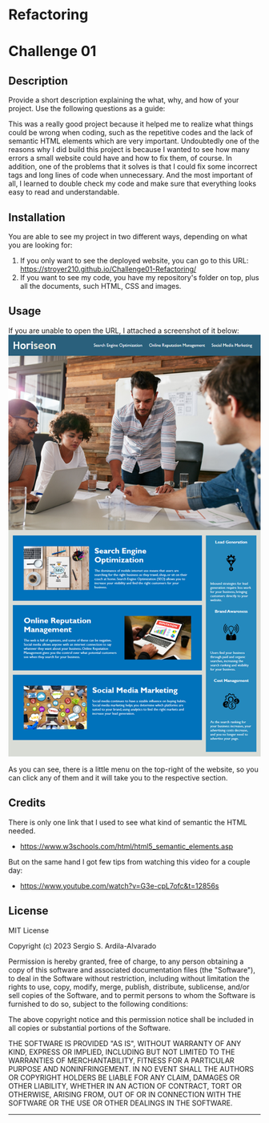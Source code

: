 # Refactoring

# Challenge 01

## Description

Provide a short description explaining the what, why, and how of your project. Use the following questions as a guide:

This was a really good project because it helped me to realize what things could be wrong when coding, such as the repetitive codes and the lack of semantic HTML elements which are very important.
Undoubtedly one of the reasons why I did build this project is because I wanted to see how many errors a small website could have and how to fix them, of course. In addition, one of the problems that it solves is that I could fix some incorrect tags and long lines of code when unnecessary. And the most important of all, I learned to double check my code and make sure that everything looks easy to read and understandable.

## Installation

You are able to see my project in two different ways, depending on what you are looking for:

 1. If you only want to see the deployed website, you can go to this URL: https://stroyer210.github.io/Challenge01-Refactoring/
 2. If you want to see my code, you have my repository's folder on top, plus all the documents, such HTML, CSS and images.

## Usage
If you are unable to open the URL, I attached a screenshot of it below:
    ![This is a screenshot of how the website looks.](Assets/01-html-css-git-homework-demo.png)

As you can see, there is a little menu on the top-right of the website, so you can click any of them and it will take you to the respective section.

## Credits

There is only one link that I used to see what kind of semantic the HTML needed.
 - https://www.w3schools.com/html/html5_semantic_elements.asp

But on the same hand I got few tips from watching this video for a couple day:
- https://www.youtube.com/watch?v=G3e-cpL7ofc&t=12856s

## License

MIT License

Copyright (c) 2023 Sergio S. Ardila-Alvarado

Permission is hereby granted, free of charge, to any person obtaining a copy
of this software and associated documentation files (the "Software"), to deal
in the Software without restriction, including without limitation the rights
to use, copy, modify, merge, publish, distribute, sublicense, and/or sell
copies of the Software, and to permit persons to whom the Software is
furnished to do so, subject to the following conditions:

The above copyright notice and this permission notice shall be included in all
copies or substantial portions of the Software.

THE SOFTWARE IS PROVIDED "AS IS", WITHOUT WARRANTY OF ANY KIND, EXPRESS OR
IMPLIED, INCLUDING BUT NOT LIMITED TO THE WARRANTIES OF MERCHANTABILITY,
FITNESS FOR A PARTICULAR PURPOSE AND NONINFRINGEMENT. IN NO EVENT SHALL THE
AUTHORS OR COPYRIGHT HOLDERS BE LIABLE FOR ANY CLAIM, DAMAGES OR OTHER
LIABILITY, WHETHER IN AN ACTION OF CONTRACT, TORT OR OTHERWISE, ARISING FROM,
OUT OF OR IN CONNECTION WITH THE SOFTWARE OR THE USE OR OTHER DEALINGS IN THE
SOFTWARE.

---
